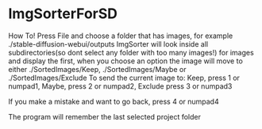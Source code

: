 # ImgSorterForSD

How To!
Press File and choose a folder that has images, for example ./stable-diffusion-webui/outputs
ImgSorter will look inside all subdirectories(so dont select any folder with too many images!)
for images and display the first, when you choose an option the image will move to either
./SortedImages/Keep, ./SortedImages/Maybe or ./SortedImages/Exclude
To send the current image to:
Keep, press 1 or numpad1,
Maybe, press 2 or numpad2,
Exclude press 3 or numpad3

If you make a mistake and want to go back, press 4 or numpad4

The program will remember the last selected project folder
